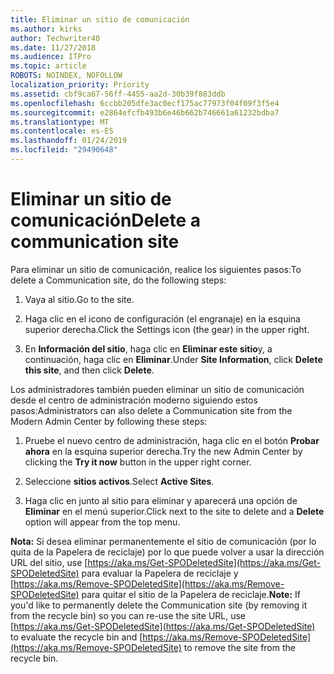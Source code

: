 ```yaml
---
title: Eliminar un sitio de comunicación
ms.author: kirks
author: Techwriter40
ms.date: 11/27/2018
ms.audience: ITPro
ms.topic: article
ROBOTS: NOINDEX, NOFOLLOW
localization_priority: Priority
ms.assetid: cbf9ca67-56ff-4455-aa2d-30b39f883ddb
ms.openlocfilehash: 6ccbb205dfe3ac0ecf175ac77973f04f09f3f5e4
ms.sourcegitcommit: e2864efcfb493b6e46b662b746661a61232bdba7
ms.translationtype: MT
ms.contentlocale: es-ES
ms.lasthandoff: 01/24/2019
ms.locfileid: "29490648"
---
```

# <a name="delete-a-communication-site"></a><span data-ttu-id="a1033-102">Eliminar un sitio de comunicación</span><span class="sxs-lookup"><span data-stu-id="a1033-102">Delete a communication site</span></span>

<span data-ttu-id="a1033-103">Para eliminar un sitio de comunicación, realice los siguientes pasos:</span><span class="sxs-lookup"><span data-stu-id="a1033-103">To delete a Communication site, do the following steps:</span></span> 
  
1. <span data-ttu-id="a1033-104">Vaya al sitio.</span><span class="sxs-lookup"><span data-stu-id="a1033-104">Go to the site.</span></span> 
  
2. <span data-ttu-id="a1033-105">Haga clic en el icono de configuración (el engranaje) en la esquina superior derecha.</span><span class="sxs-lookup"><span data-stu-id="a1033-105">Click the Settings icon (the gear) in the upper right.</span></span> 
  
3. <span data-ttu-id="a1033-106">En **Información del sitio**, haga clic en **Eliminar este sitio**y, a continuación, haga clic en **Eliminar**.</span><span class="sxs-lookup"><span data-stu-id="a1033-106">Under **Site Information**, click **Delete this site**, and then click **Delete**.</span></span> 
  
<span data-ttu-id="a1033-107">Los administradores también pueden eliminar un sitio de comunicación desde el centro de administración moderno siguiendo estos pasos:</span><span class="sxs-lookup"><span data-stu-id="a1033-107">Administrators can also delete a Communication site from the Modern Admin Center by following these steps:</span></span> 
  
1. <span data-ttu-id="a1033-108">Pruebe el nuevo centro de administración, haga clic en el botón **Probar ahora** en la esquina superior derecha.</span><span class="sxs-lookup"><span data-stu-id="a1033-108">Try the new Admin Center by clicking the **Try it now** button in the upper right corner.</span></span> 
  
2. <span data-ttu-id="a1033-109">Seleccione **sitios activos**.</span><span class="sxs-lookup"><span data-stu-id="a1033-109">Select **Active Sites**.</span></span> 
  
3. <span data-ttu-id="a1033-110">Haga clic en junto al sitio para eliminar y aparecerá una opción de **Eliminar** en el menú superior.</span><span class="sxs-lookup"><span data-stu-id="a1033-110">Click next to the site to delete and a **Delete** option will appear from the top menu.</span></span> 
  
 <span data-ttu-id="a1033-111">**Nota:** Si desea eliminar permanentemente el sitio de comunicación (por lo quita de la Papelera de reciclaje) por lo que puede volver a usar la dirección URL del sitio, use [https://aka.ms/Get-SPODeletedSite](https://aka.ms/Get-SPODeletedSite) para evaluar la Papelera de reciclaje y [https://aka.ms/Remove-SPODeletedSite](https://aka.ms/Remove-SPODeletedSite) para quitar el sitio de la Papelera de reciclaje.</span><span class="sxs-lookup"><span data-stu-id="a1033-111">**Note:** If you'd like to permanently delete the Communication site (by removing it from the recycle bin) so you can re-use the site URL, use [https://aka.ms/Get-SPODeletedSite](https://aka.ms/Get-SPODeletedSite) to evaluate the recycle bin and [https://aka.ms/Remove-SPODeletedSite](https://aka.ms/Remove-SPODeletedSite) to remove the site from the recycle bin.</span></span> 
  


